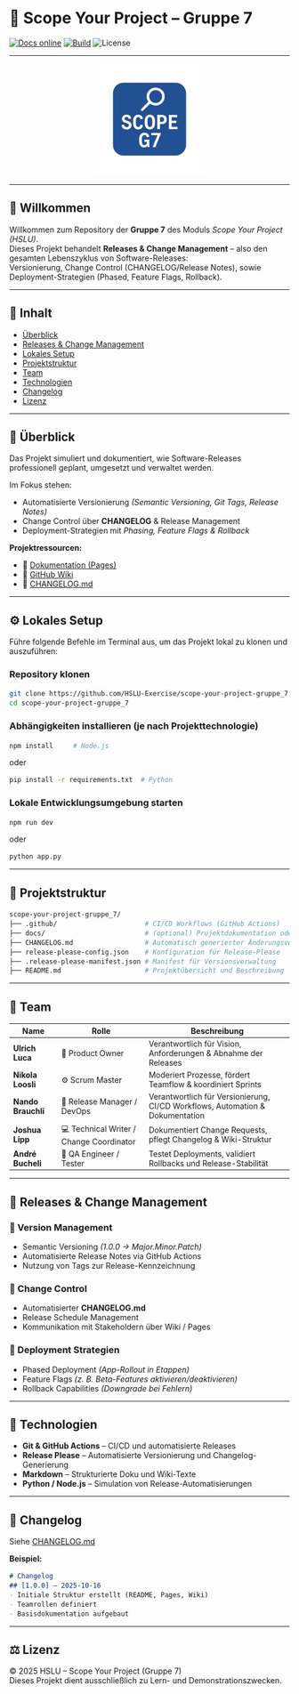 # 🚀 Scope Your Project – Gruppe 7

[![Docs online](https://img.shields.io/badge/docs-online-blue)](https://hslu-exercise.github.io/scope-your-project-gruppe_7/)
[![Build](https://github.com/HSLU-Exercise/scope-your-project-gruppe_7/actions/workflows/release-on-tag.yml/badge.svg)](https://github.com/HSLU-Exercise/scope-your-project-gruppe_7/actions/workflows/release-on-tag.yml)
![License](https://img.shields.io/badge/license-HSLU-6c757d)

---

<p align="center">
  <img src="docs/images/scope-g7-logo.png" alt="Scope G7 Logo" width="200">
</p>

---

## 🎯 Willkommen

Willkommen zum Repository der **Gruppe 7** des Moduls *Scope Your Project (HSLU)*.  
Dieses Projekt behandelt **Releases & Change Management** – also den gesamten Lebenszyklus von Software-Releases:  
Versionierung, Change Control (CHANGELOG/Release Notes), sowie Deployment-Strategien (Phased, Feature Flags, Rollback).


---

## 📘 Inhalt
- [Überblick](#-überblick)
- [Releases & Change Management](#-releases--change-management)
- [Lokales Setup](#-lokales-setup)
- [Projektstruktur](#-projektstruktur)
- [Team](#-team)
- [Technologien](#-technologien)
- [Changelog](#-changelog)
- [Lizenz](#-lizenz)

---

## 🧩 Überblick

Das Projekt simuliert und dokumentiert, wie Software-Releases professionell geplant, umgesetzt und verwaltet werden.

Im Fokus stehen:
- Automatisierte Versionierung *(Semantic Versioning, Git Tags, Release Notes)*
- Change Control über **CHANGELOG** & Release Management
- Deployment-Strategien mit *Phasing, Feature Flags & Rollback*

**Projektressourcen:**
- 📄 [Dokumentation (Pages)](https://hslu-exercise.github.io/scope-your-project-gruppe_7)
- 📘 [GitHub Wiki](https://github.com/HSLU-Exercise/scope-your-project-gruppe_7/wiki)
- 🧾 [CHANGELOG.md](./CHANGELOG.md)

---

## ⚙️ Lokales Setup

Führe folgende Befehle im Terminal aus, um das Projekt lokal zu klonen und auszuführen:

### Repository klonen
```bash
git clone https://github.com/HSLU-Exercise/scope-your-project-gruppe_7.git
cd scope-your-project-gruppe_7
```

### Abhängigkeiten installieren (je nach Projekttechnologie)
```bash
npm install     # Node.js
```
oder
```bash
pip install -r requirements.txt  # Python
```

### Lokale Entwicklungsumgebung starten
```bash
npm run dev
```
oder
```bash
python app.py
```

---
## 🧱 Projektstruktur
```bash
scope-your-project-gruppe_7/
├── .github/                      # CI/CD Workflows (GitHub Actions)
├── docs/                         # (optional) Projektdokumentation oder Demo-Seiten
├── CHANGELOG.md                  # Automatisch generierter Änderungsverlauf
├── release-please-config.json    # Konfiguration für Release-Please
├── .release-please-manifest.json # Manifest für Versionsverwaltung
├── README.md                     # Projektübersicht und Beschreibung
```

---

## 👥 Team

| Name | Rolle | Beschreibung |
|------|--------|--------------|
| **Ulrich Luca** | 🧭 Product Owner | Verantwortlich für Vision, Anforderungen & Abnahme der Releases |
| **Nikola Loosli** | ⚙️ Scrum Master | Moderiert Prozesse, fördert Teamflow & koordiniert Sprints |
| **Nando Brauchli** | 🧠 Release Manager / DevOps | Verantwortlich für Versionierung, CI/CD Workflows, Automation & Dokumentation |
| **Joshua Lipp** | 💻 Technical Writer / Change Coordinator | Dokumentiert Change Requests, pflegt Changelog & Wiki-Struktur |
| **André Bucheli** | 🧩 QA Engineer / Tester | Testet Deployments, validiert Rollbacks und Release-Stabilität |

---

## 🧾 Releases & Change Management

### 🔖 Version Management
- Semantic Versioning *(1.0.0 → Major.Minor.Patch)*
- Automatisierte Release Notes via GitHub Actions
- Nutzung von Tags zur Release-Kennzeichnung  

### 🔄 Change Control
- Automatisierter **CHANGELOG.md**
- Release Schedule Management
- Kommunikation mit Stakeholdern über Wiki / Pages  

### 🚀 Deployment Strategien
- Phased Deployment *(App-Rollout in Etappen)*
- Feature Flags *(z. B. Beta-Features aktivieren/deaktivieren)*
- Rollback Capabilities *(Downgrade bei Fehlern)*

---

## 🧮 Technologien

- **Git & GitHub Actions** – CI/CD und automatisierte Releases  
- **Release Please** – Automatisierte Versionierung und Changelog-Generierung  
- **Markdown** – Strukturierte Doku und Wiki-Texte  
- **Python / Node.js** – Simulation von Release-Automatisierungen  

---

## 📜 Changelog

Siehe [CHANGELOG.md](./CHANGELOG.md)

**Beispiel:**
```markdown
# Changelog
## [1.0.0] – 2025-10-16
- Initiale Struktur erstellt (README, Pages, Wiki)
- Teamrollen definiert
- Basisdokumentation aufgebaut
```

---

## ⚖️ Lizenz

© 2025 HSLU – Scope Your Project (Gruppe 7)  
Dieses Projekt dient ausschließlich zu Lern- und Demonstrationszwecken.

